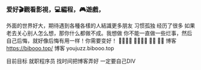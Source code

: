 
###  爱好🎬觀看影視，💻編程，🎮遊戲，
外面的世界好大，期待遇到各種各樣的人結識更多朋友
习惯孤独  经历了很多 如果老去关心别人怎么想，那你什么都做不成。我想做
你不能一直做一些烂事，然后自己后悔，就好像后悔有用一样！你需要变好！
🐷🐷🐷🐷    🐷🐷🐷🐷
     🐷🐷    🐷🐷
博客 https://bibooo.top/
 博客 youjuzz.bibooo.top 

目前目标 就职程序员 找时间把博客弄好 一定要自己DIV 
